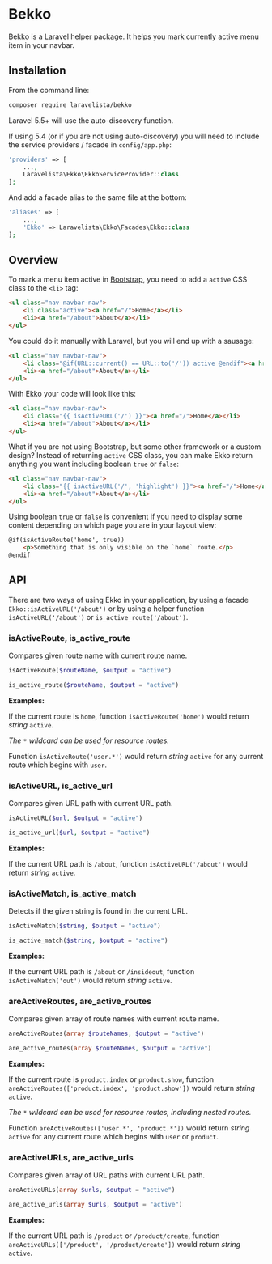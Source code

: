 # Bekko


Bekko is a Laravel helper package. It helps you mark currently active menu item in your navbar.

## Installation

From the command line:

```bash
composer require laravelista/bekko
```

Laravel 5.5+ will use the auto-discovery function.

If using 5.4 (or if you are not using auto-discovery) you will need to include the service providers / facade in `config/app.php`:

```php
'providers' => [
    ...,
    Laravelista\Ekko\EkkoServiceProvider::class
];
```

And add a facade alias to the same file at the bottom:

```php
'aliases' => [
    ...,
    'Ekko' => Laravelista\Ekko\Facades\Ekko::class
];
```

## Overview

To mark a menu item active in [Bootstrap](http://getbootstrap.com/components/#navbar), you need to add a `active` CSS class to the `<li>` tag:

```html
<ul class="nav navbar-nav">
    <li class="active"><a href="/">Home</a></li>
    <li><a href="/about">About</a></li>
</ul>
```

You could do it manually with Laravel, but you will end up with a sausage:

```html
<ul class="nav navbar-nav">
    <li class="@if(URL::current() == URL::to('/')) active @endif"><a href="/">Home</a></li>
    <li><a href="/about">About</a></li>
</ul>
```

With Ekko your code will look like this:

```html
<ul class="nav navbar-nav">
    <li class="{{ isActiveURL('/') }}"><a href="/">Home</a></li>
    <li><a href="/about">About</a></li>
</ul>
```

What if you are not using Bootstrap, but some other framework or a custom design? Instead of returning `active` CSS class, you can make Ekko return anything you want including boolean `true` or `false`:

```html
<ul class="nav navbar-nav">
    <li class="{{ isActiveURL('/', 'highlight') }}"><a href="/">Home</a></li>
    <li><a href="/about">About</a></li>
</ul>
```

Using boolean `true` or `false` is convenient if you need to display some content depending on which page you are in your layout view:

```html
@if(isActiveRoute('home', true))
    <p>Something that is only visible on the `home` route.</p>
@endif
```

## API

There are two ways of using Ekko in your application, by using a facade `Ekko::isActiveURL('/about')` or by using a helper function `isActiveURL('/about')` or `is_active_route('/about')`.

### isActiveRoute, is_active_route

Compares given route name with current route name.

```php
isActiveRoute($routeName, $output = "active")
```

```php
is_active_route($routeName, $output = "active")
```

**Examples:**

If the current route is `home`, function `isActiveRoute('home')` would return *string* `active`.

_The `*` wildcard can be used for resource routes._

Function `isActiveRoute('user.*')` would return *string* `active` for any current route which begins with `user`.

### isActiveURL, is_active_url

Compares given URL path with current URL path.

```php
isActiveURL($url, $output = "active")
```

```php
is_active_url($url, $output = "active")
```

**Examples:**

If the current URL path is `/about`, function `isActiveURL('/about')` would return *string* `active`.

### isActiveMatch, is_active_match

Detects if the given string is found in the current URL.

```php
isActiveMatch($string, $output = "active")
```

```php
is_active_match($string, $output = "active")
```

**Examples:**

If the current URL path is `/about` or `/insideout`, function `isActiveMatch('out')` would return *string* `active`.

### areActiveRoutes, are_active_routes

Compares given array of route names with current route name.

```php
areActiveRoutes(array $routeNames, $output = "active")
```

```php
are_active_routes(array $routeNames, $output = "active")
```

**Examples:**

If the current route is `product.index` or `product.show`, function `areActiveRoutes(['product.index', 'product.show'])` would return *string* `active`.

_The `*` wildcard can be used for resource routes, including nested routes._

Function `areActiveRoutes(['user.*', 'product.*'])` would return *string* `active` for any current route which begins with `user` or `product`.

### areActiveURLs, are_active_urls

Compares given array of URL paths with current URL path.

```php
areActiveURLs(array $urls, $output = "active")
```

```php
are_active_urls(array $urls, $output = "active")
```

**Examples:**

If the current URL path is `/product` or `/product/create`, function `areActiveURLs(['/product', '/product/create'])` would return *string* `active`.

